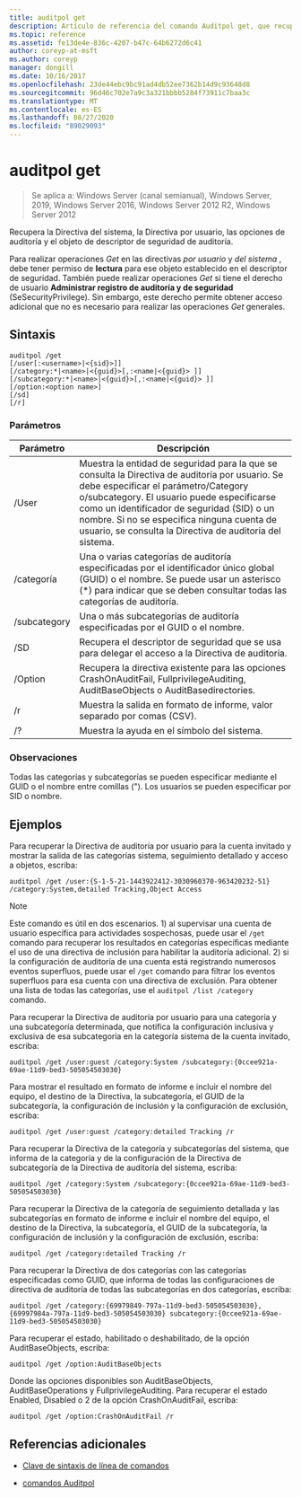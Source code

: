 ```yaml
---
title: auditpol get
description: Artículo de referencia del comando Auditpol get, que recupera la Directiva del sistema, la Directiva por usuario, las opciones de auditoría y el objeto de descriptor de seguridad de auditoría.
ms.topic: reference
ms.assetid: fe13de4e-836c-4207-b47c-64b6272d6c41
author: coreyp-at-msft
ms.author: coreyp
manager: dongill
ms.date: 10/16/2017
ms.openlocfilehash: 23de44ebc9bc91ad4db52ee7362b14d9c93648d8
ms.sourcegitcommit: 96d46c702e7a9c3a321bbbb5284f73911c7baa3c
ms.translationtype: MT
ms.contentlocale: es-ES
ms.lasthandoff: 08/27/2020
ms.locfileid: "89029093"
---
```

# <a name="auditpol-get"></a>auditpol get

> Se aplica a: Windows Server (canal semianual), Windows Server, 2019, Windows Server 2016, Windows Server 2012 R2, Windows Server 2012

Recupera la Directiva del sistema, la Directiva por usuario, las opciones de auditoría y el objeto de descriptor de seguridad de auditoría.

Para realizar operaciones *Get* en las directivas *por usuario* y *del sistema* , debe tener permiso de **lectura** para ese objeto establecido en el descriptor de seguridad. También puede realizar operaciones *Get* si tiene el derecho de usuario **Administrar registro de auditoría y de seguridad** (SeSecurityPrivilege). Sin embargo, este derecho permite obtener acceso adicional que no es necesario para realizar las operaciones *Get* generales.

## <a name="syntax"></a>Sintaxis

```
auditpol /get
[/user[:<username>|<{sid}>]]
[/category:*|<name>|<{guid}>[,:<name|<{guid}> ]]
[/subcategory:*|<name>|<{guid}>[,:<name|<{guid}> ]]
[/option:<option name>]
[/sd]
[/r]
```

### <a name="parameters"></a>Parámetros

| Parámetro | Descripción |
| --------- | ----------- |
| /User | Muestra la entidad de seguridad para la que se consulta la Directiva de auditoría por usuario. Se debe especificar el parámetro/Category o/subcategory. El usuario puede especificarse como un identificador de seguridad (SID) o un nombre. Si no se especifica ninguna cuenta de usuario, se consulta la Directiva de auditoría del sistema. |
| /categoría | Una o varias categorías de auditoría especificadas por el identificador único global (GUID) o el nombre. Se puede usar un asterisco (*) para indicar que se deben consultar todas las categorías de auditoría. |
| /subcategory | Una o más subcategorías de auditoría especificadas por el GUID o el nombre. |
| /SD | Recupera el descriptor de seguridad que se usa para delegar el acceso a la Directiva de auditoría. |
| /Option | Recupera la directiva existente para las opciones CrashOnAuditFail, FullprivilegeAuditing, AuditBaseObjects o AuditBasedirectories. |
| /r | Muestra la salida en formato de informe, valor separado por comas (CSV). |
| /? | Muestra la ayuda en el símbolo del sistema. |

### <a name="remarks"></a>Observaciones

Todas las categorías y subcategorías se pueden especificar mediante el GUID o el nombre entre comillas ("). Los usuarios se pueden especificar por SID o nombre.

## <a name="examples"></a>Ejemplos

Para recuperar la Directiva de auditoría por usuario para la cuenta invitado y mostrar la salida de las categorías sistema, seguimiento detallado y acceso a objetos, escriba:

```
auditpol /get /user:{S-1-5-21-1443922412-3030960370-963420232-51} /category:System,detailed Tracking,Object Access
```

> [!NOTE]
> Este comando es útil en dos escenarios. 1) al supervisar una cuenta de usuario específica para actividades sospechosas, puede usar el `/get` comando para recuperar los resultados en categorías específicas mediante el uso de una directiva de inclusión para habilitar la auditoría adicional. 2) si la configuración de auditoría de una cuenta está registrando numerosos eventos superfluos, puede usar el `/get` comando para filtrar los eventos superfluos para esa cuenta con una directiva de exclusión. Para obtener una lista de todas las categorías, use el `auditpol /list /category` comando.

Para recuperar la Directiva de auditoría por usuario para una categoría y una subcategoría determinada, que notifica la configuración inclusiva y exclusiva de esa subcategoría en la categoría sistema de la cuenta invitado, escriba:

```
auditpol /get /user:guest /category:System /subcategory:{0ccee921a-69ae-11d9-bed3-505054503030}
```

Para mostrar el resultado en formato de informe e incluir el nombre del equipo, el destino de la Directiva, la subcategoría, el GUID de la subcategoría, la configuración de inclusión y la configuración de exclusión, escriba:

```
auditpol /get /user:guest /category:detailed Tracking /r
```

Para recuperar la Directiva de la categoría y subcategorías del sistema, que informa de la categoría y de la configuración de la Directiva de subcategoría de la Directiva de auditoría del sistema, escriba:

```
auditpol /get /category:System /subcategory:{0ccee921a-69ae-11d9-bed3-505054503030}
```

Para recuperar la Directiva de la categoría de seguimiento detallada y las subcategorías en formato de informe e incluir el nombre del equipo, el destino de la Directiva, la subcategoría, el GUID de la subcategoría, la configuración de inclusión y la configuración de exclusión, escriba:

```
auditpol /get /category:detailed Tracking /r
```

Para recuperar la Directiva de dos categorías con las categorías especificadas como GUID, que informa de todas las configuraciones de directiva de auditoría de todas las subcategorías en dos categorías, escriba:

```
auditpol /get /category:{69979849-797a-11d9-bed3-505054503030},{69997984a-797a-11d9-bed3-505054503030} subcategory:{0ccee921a-69ae-11d9-bed3-505054503030}
```

Para recuperar el estado, habilitado o deshabilitado, de la opción AuditBaseObjects, escriba:

```
auditpol /get /option:AuditBaseObjects
```

Donde las opciones disponibles son AuditBaseObjects, AuditBaseOperations y FullprivilegeAuditing. Para recuperar el estado Enabled, Disabled o 2 de la opción CrashOnAuditFail, escriba:

```
auditpol /get /option:CrashOnAuditFail /r
```

## <a name="additional-references"></a>Referencias adicionales

- [Clave de sintaxis de línea de comandos](command-line-syntax-key.md)

- [comandos Auditpol](auditpol.md)
